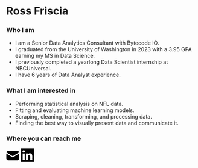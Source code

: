 # Ross Friscia

### Who I am

* I am a Senior Data Analytics Consultant with Bytecode IO.
* I graduated from the University of Washington in 2023 with a 3.95 GPA earning my MS in Data Science.
* I previously completed a yearlong Data Scientist internship at NBCUniversal.
* I have 6 years of Data Analyst experience.

### What I am interested in

* Performing statistical analysis on NFL data.
* Fitting and evaluating machine learning models.
* Scraping, cleaning, transforming, and processing data.
* Finding the best way to visually present data and communicate it.

### Where you can reach me
[![email](email.png)](mailto:rossfriscia14@gmail.com)
[![LinkedIn](linkedin.png)](https://www.linkedin.com/in/ross-friscia-data-scientist/)
<!--
**rafrisci/rafrisci** is a ✨ _special_ ✨ repository because its `README.md` (this file) appears on your GitHub profile.

Here are some ideas to get you started:

- 🔭 I’m currently working on ...
- 🌱 I’m currently learning ...
- 👯 I’m looking to collaborate on ...
- 🤔 I’m looking for help with ...
- 💬 Ask me about ...
- 📫 How to reach me: ...
- 😄 Pronouns: ...
- ⚡ Fun fact: ...
-->
